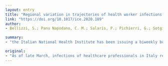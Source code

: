 ```yaml
---
layout: entry
title: "Regional variation in trajectories of health worker infections during the Covid-19 pandemic in Italy"
link: "https://doi.org/10.1017/ice.2020.189"
author:
- Bellizzi, S.; Panu Napodano, C. M.; Salaris, P.; Pichierri, G.; Sotgiu, G.

summary:
- "the Italian National Health Institute has been issuing a biweekly bulletin on the COVID-19-update since 19th March 2020. Bulletins were also reporting the cumulative number of SARS-CoV-2-positive health care professionals. No data on incident infections of the health workforce have been published in the recent reports. Until 2 nd April, bulletins also reported the cumulative number of health care workers. The Italian national health institute has been releasing a bulletin. They report on Italian regional data collected by the Italian national Health Institute (Istituto Superiore di Sanita, ISS."

original:
- "As of late March, infections of healthcare professionals in Italy reached a peak of ~10.0% of the total COVID-19 cases,2 representing a potential amplifier of the epidemic following the viral transmission within and outside the health facility environment (healthcare workers, visitors, inpatients and outpatients). The Italian National Health Institute (Istituto Superiore di Sanita, ISS), has been issuing a biweekly bulletin on the COVID-19-update since 19th March 2020: they report on Italian regional data collected by local laboratories, stratified by demographic and epidemiological variables (e.g., age, province, etc.). Until 2 nd April, bulletins were also reporting the cumulative number of SARS-CoV-2-positive health care professionals .3-7 Unfortunately, no data on incident infections of the health workforce have been published in the recent reports. Available data showed wide regional disparities, both in terms of healthcare workers infection prevalence and in trajectories over the four weeks monitoring"
---
```


